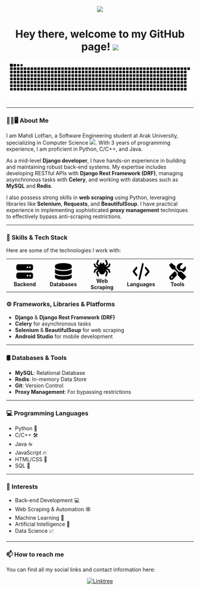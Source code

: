 <div id="header" align="center">
  <img src="https://media.giphy.com/media/M9gbBd9nbDrOTu1Mqx/giphy.gif" width="100"/>
</div>

<h1 align="center">
  Hey there, welcome to my GitHub page!
  <img src="https://media.giphy.com/media/hvRJCLFzcasrR4ia7z/giphy.gif" width="30px"/>
</h1>

<div align="center">
  <img src="https://raw.githubusercontent.com/imrrobat/imrrobat/d1b244e170d2b75fdda3efd499eaaf163f7a617c/images/github-contribution-grid-snake.svg" alt="snake animation">
</div>

---

### :woman_technologist::desktop_computer: About Me

I am Mahdi Lotfian, a Software Engineering student at Arak University, specializing in Computer Science <img src="https://media.giphy.com/media/WUlplcMpOCEmTGBtBW/giphy.gif" width="30">. With 3 years of programming experience, I am proficient in Python, C/C++, and Java.

As a mid-level **Django developer**, I have hands-on experience in building and maintaining robust back-end systems. My expertise includes developing RESTful APIs with **Django Rest Framework (DRF)**, managing asynchronous tasks with **Celery**, and working with databases such as **MySQL** and **Redis**.

I also possess strong skills in **web scraping** using Python, leveraging libraries like **Selenium**, **Requests**, and **BeautifulSoup**. I have practical experience in implementing sophisticated **proxy management** techniques to effectively bypass anti-scraping restrictions.

---

### 🚀 Skills & Tech Stack

Here are some of the technologies I work with:

<table>
  <tr>
    <td align="center" width="120">
      <a href="#-backend-development">
        <img src="assets/server.svg" width="45" height="45" alt="Backend" />
      </a>
      <br><strong>Backend</strong>
    </td>
    <td align="center" width="120">
      <a href="#-databases">
        <img src="assets/database.svg" width="45" height="45" alt="Databases" />
      </a>
      <br><strong>Databases</strong>
    </td>
    <td align="center" width="120">
      <a href="#-web-scraping">
        <img src="assets/spider.svg" width="45" height="45" alt="Web Scraping" />
      </a>
      <br><strong>Web Scraping</strong>
    </td>
    <td align="center" width="120">
      <a href="#-languages">
        <img src="assets/code.svg" width="45" height="45" alt="Languages" />
      </a>
      <br><strong>Languages</strong>
    </td>
     <td align="center" width="120">
      <a href="#-other-tools">
        <img src="assets/screwdriver-wrench.svg" width="45" height="45" alt="Tools" />
      </a>
      <br><strong>Tools</strong>
    </td>
  </tr>
</table>

### ⚙️ Frameworks, Libraries & Platforms

* **Django** & **Django Rest Framework (DRF)**
* **Celery** for asynchronous tasks
* **Selenium** & **BeautifulSoup** for web scraping
* **Android Studio** for mobile development

---

### 🛢️ Databases & Tools

* **MySQL**: Relational Database
* **Redis**: In-memory Data Store
* **Git**: Version Control
* **Proxy Management**: For bypassing restrictions

---

### 💻 Programming Languages

* Python :snake:
* C/C++ :hammer_and_wrench:
* Java :coffee:
* JavaScript :fire:
* HTML/CSS :page_with_curl:
* SQL :key:

---

### 🌱 Interests

* Back-end Development :computer:
* Web Scraping & Automation :spider_web:
* Machine Learning :brain:
* Artificial Intelligence :robot:
* Data Science :chart_with_upwards_trend:

---

### 📫 How to reach me

You can find all my social links and contact information here:

<p align="center">
  <a href="https://mahdilotfian.yek.link/">
    <img src="https://img.shields.io/badge/Contact%20Me-39E09B?style=for-the-badge&logo=linktree&logoColor=white" alt="Linktree"/>
  </a>
</p>
